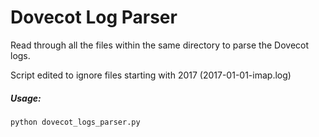 # Dovecot Log Parser



Read through all the files within the same directory to parse the Dovecot logs.

Script edited to ignore files starting with 2017 (2017-01-01-imap.log)


##### Usage:
```
python dovecot_logs_parser.py 
```

